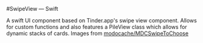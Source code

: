 #SwipeView — Swift

A swift UI component based on Tinder.app's swipe view component.  Allows for custom functions and also features a PileView class which allows for dynamic stacks of cards.  Images from [modocache/MDCSwipeToChoose](https://github.com/modocache/MDCSwipeToChoose)
